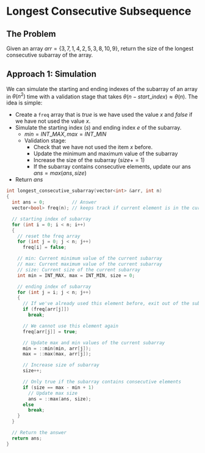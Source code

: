 # Longest Consecutive Subsequence

## The Problem

Given an array $arr = \{ 3, 7, 1, 4, 2, 5, 3, 8, 10, 9 \}$, return the size of the longest consecutive subarray of the array.

## Approach 1: Simulation

We can simulate the starting and ending indexes of the subarray of an array in $\theta(n^2)$ time with a validation stage that takes $\theta(n - start\_index) \approx \theta(n)$. The idea is simple:

* Create a `freq` array that is $true$ is we have used the value $x$ and $false$ if we have not used the value $x$.
* Simulate the starting index ($s$) and ending index $e$ of the subarray.
  * $min = INT\_MAX, max = INT\_MIN$
  * Validation stage:
    * Check that we have not used the item $x$ before.
    * Update the minimum and maximum value of the subarray
    * Increase the size of the subarray ($size += 1$)
    * If the subarray contains consecutive elements, update our ans $ans = max(ans, size)$
* Return $ans$


```cpp
int longest_consecutive_subarray(vector<int> &arr, int n)
{
  int ans = 0;          // Answer
  vector<bool> freq(n); // keeps track if current element is in the current subarray

  // starting index of subarray
  for (int i = 0; i < n; i++)
  {
    // reset the freq array
    for (int j = 0; j < n; j++)
      freq[i] = false;

    // min: Current minimum value of the current subarray
    // max: Current maximum value of the current subarray
    // size: Current size of the current subarray
    int min = INT_MAX, max = INT_MIN, size = 0;

    // ending index of subarray
    for (int j = i; j < n; j++)
    {
      // If we've already used this element before, exit out of the subarray building loop
      if (freq[arr[j]])
        break;

      // We cannot use this element again
      freq[arr[j]] = true;

      // Update max and min values of the current subarray
      min = ::min(min, arr[j]);
      max = ::max(max, arr[j]);

      // Increase size of subarray
      size++;

      // Only true if the subarray contains consecutive elements
      if (size == max - min + 1)
        // Update max size
        ans = ::max(ans, size);
      else
        break;
    }
  }

  // Return the answer
  return ans;
}
```
